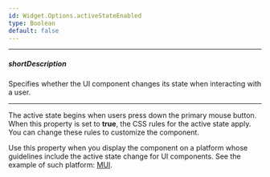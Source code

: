 ```yaml
---
id: Widget.Options.activeStateEnabled
type: Boolean
default: false
---
```

---
##### shortDescription
Specifies whether the UI component changes its state when interacting with a user.

---
The active state begins when users press down the primary mouse button. When this property is set to **true**, the CSS rules for the active state apply. You can change these rules to customize the component.

Use this property when you display the component on a platform whose guidelines include the active state change for UI components. See the example of such platform: [MUI](https://github.com/mui/material-ui).
